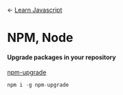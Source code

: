 ← [Learn Javascript](README.md)

# NPM, Node





#### Upgrade packages in your repository

[npm-upgrade](https://www.npmjs.com/package/npm-upgrade)
```js
npm i -g npm-upgrade
```
